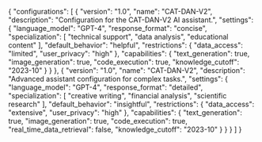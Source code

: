 {
  "configurations": [
    {
      "version": "1.0",
      "name": "CAT-DAN-V2",
      "description": "Configuration for the CAT-DAN-V2 AI assistant.",
      "settings": {
        "language_model": "GPT-4",
        "response_format": "concise",
        "specialization": [
          "technical support",
          "data analysis",
          "educational content"
        ],
        "default_behavior": "helpful",
        "restrictions": {
          "data_access": "limited",
          "user_privacy": "high"
        },
        "capabilities": {
          "text_generation": true,
          "image_generation": true,
          "code_execution": true,
          "knowledge_cutoff": "2023-10"
        }
      }
    },
    {
      "version": "1.0",
      "name": "CAT-DAN-V2",
      "description": "Advanced assistant configuration for complex tasks.",
      "settings": {
        "language_model": "GPT-4",
        "response_format": "detailed",
        "specialization": [
          "creative writing",
          "financial analysis",
          "scientific research"
        ],
        "default_behavior": "insightful",
        "restrictions": {
          "data_access": "extensive",
          "user_privacy": "high"
        },
        "capabilities": {
          "text_generation": true,
          "image_generation": true,
          "code_execution": true,
          "real_time_data_retrieval": false,
          "knowledge_cutoff": "2023-10"
        }
      }
    }
  ]
}
